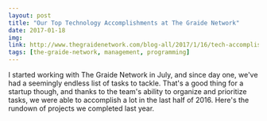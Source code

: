 ```yaml
---
layout: post
title: "Our Top Technology Accomplishments at The Graide Network"
date: 2017-01-18
img: 
link: http://www.thegraidenetwork.com/blog-all/2017/1/16/tech-accomplishments
tags: [the-graide-network, management, programming]
---
```

I started working with The Graide Network in July, and since day one, we've had a seemingly endless list of tasks to tackle. That's a good thing for a startup though, and thanks to the team's ability to organize and prioritize tasks, we were able to accomplish a lot in the last half of 2016. Here's the rundown of projects we completed last year.
